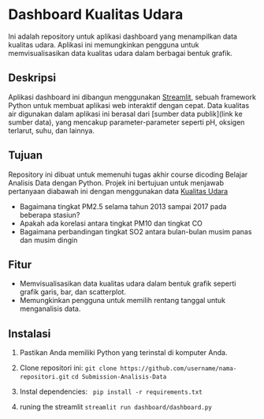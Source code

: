# Dashboard Kualitas Udara

Ini adalah repository untuk aplikasi dashboard yang menampilkan data kualitas udara. Aplikasi ini memungkinkan pengguna untuk memvisualisasikan data kualitas udara dalam berbagai bentuk grafik.

## Deskripsi

Aplikasi dashboard ini dibangun menggunakan [Streamlit](https://streamlit.io/), sebuah framework Python untuk membuat aplikasi web interaktif dengan cepat. Data kualitas air digunakan dalam aplikasi ini berasal dari [sumber data publik](link ke sumber data), yang mencakup parameter-parameter seperti pH, oksigen terlarut, suhu, dan lainnya.

## Tujuan
Repository ini dibuat untuk memenuhi tugas akhir course dicoding Belajar Analisis Data dengan Python. Projek ini bertujuan untuk menjawab pertanyaan diabawah ini dengan menggunakan data [Kualitas Udara](https://github.com/marceloreis/HTI/tree/master)
- Bagaimana  tingkat PM2.5 selama tahun 2013 sampai 2017 pada beberapa stasiun?
- Apakah ada korelasi antara tingkat PM10 dan tingkat CO
- Bagaimana perbandingan tingkat SO2 antara bulan-bulan musim panas dan musim dingin

## Fitur

- Memvisualisasikan data kualitas udara dalam bentuk grafik seperti grafik garis, bar, dan scatterplot.
- Memungkinkan pengguna untuk memilih rentang tanggal untuk menganalisis data.

## Instalasi

1. Pastikan Anda memiliki Python yang terinstal di komputer Anda.
2. Clone repositori ini:
	`git clone https://github.com/username/nama-repositori.git`
	`cd Submission-Analisis-Data`

3. Instal dependencies:
	` pip install -r requirements.txt`

4. runing the streamlit
   ` streamlit run dashboard/dashboard.py `

   
